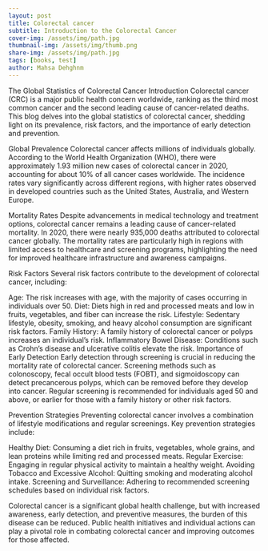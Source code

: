 ```yaml
---
layout: post
title: Colorectal cancer
subtitle: Introduction to the Colorectal Cancer
cover-img: /assets/img/path.jpg
thumbnail-img: /assets/img/thumb.png
share-img: /assets/img/path.jpg
tags: [books, test]
author: Mahsa Dehghnm
---
```


The Global Statistics of Colorectal Cancer
Introduction
Colorectal cancer (CRC) is a major public health concern worldwide, ranking as the third most common cancer and the second leading cause of cancer-related deaths. This blog delves into the global statistics of colorectal cancer, shedding light on its prevalence, risk factors, and the importance of early detection and prevention.

Global Prevalence
Colorectal cancer affects millions of individuals globally. According to the World Health Organization (WHO), there were approximately 1.93 million new cases of colorectal cancer in 2020, accounting for about 10% of all cancer cases worldwide. The incidence rates vary significantly across different regions, with higher rates observed in developed countries such as the United States, Australia, and Western Europe.

Mortality Rates
Despite advancements in medical technology and treatment options, colorectal cancer remains a leading cause of cancer-related mortality. In 2020, there were nearly 935,000 deaths attributed to colorectal cancer globally. The mortality rates are particularly high in regions with limited access to healthcare and screening programs, highlighting the need for improved healthcare infrastructure and awareness campaigns.

Risk Factors
Several risk factors contribute to the development of colorectal cancer, including:

Age: The risk increases with age, with the majority of cases occurring in individuals over 50.
Diet: Diets high in red and processed meats and low in fruits, vegetables, and fiber can increase the risk.
Lifestyle: Sedentary lifestyle, obesity, smoking, and heavy alcohol consumption are significant risk factors.
Family History: A family history of colorectal cancer or polyps increases an individual’s risk.
Inflammatory Bowel Disease: Conditions such as Crohn’s disease and ulcerative colitis elevate the risk.
Importance of Early Detection
Early detection through screening is crucial in reducing the mortality rate of colorectal cancer. Screening methods such as colonoscopy, fecal occult blood tests (FOBT), and sigmoidoscopy can detect precancerous polyps, which can be removed before they develop into cancer. Regular screening is recommended for individuals aged 50 and above, or earlier for those with a family history or other risk factors.

Prevention Strategies
Preventing colorectal cancer involves a combination of lifestyle modifications and regular screenings. Key prevention strategies include:

Healthy Diet: Consuming a diet rich in fruits, vegetables, whole grains, and lean proteins while limiting red and processed meats.
Regular Exercise: Engaging in regular physical activity to maintain a healthy weight.
Avoiding Tobacco and Excessive Alcohol: Quitting smoking and moderating alcohol intake.
Screening and Surveillance: Adhering to recommended screening schedules based on individual risk factors.

Colorectal cancer is a significant global health challenge, but with increased awareness, early detection, and preventive measures, the burden of this disease can be reduced. Public health initiatives and individual actions can play a pivotal role in combating colorectal cancer and improving outcomes for those affected.

